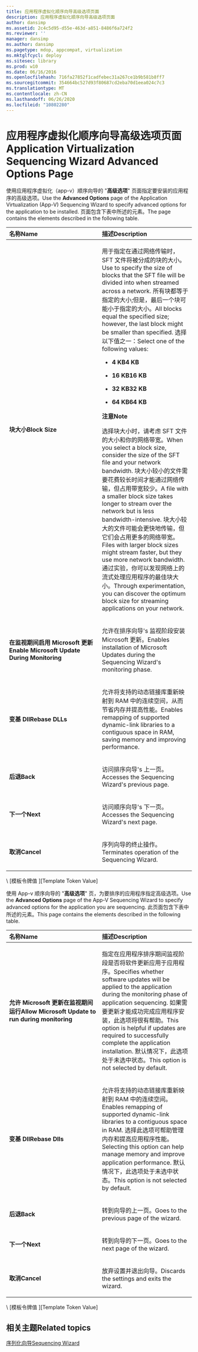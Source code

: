 ```yaml
---
title: 应用程序虚拟化顺序向导高级选项页面
description: 应用程序虚拟化顺序向导高级选项页面
author: dansimp
ms.assetid: 2c4c5d95-d55e-463d-a851-8486f6a724f2
ms.reviewer: ''
manager: dansimp
ms.author: dansimp
ms.pagetype: mdop, appcompat, virtualization
ms.mktglfcycl: deploy
ms.sitesec: library
ms.prod: w10
ms.date: 06/16/2016
ms.openlocfilehash: 716fa27852f1cadfebec31a267ce1b9b581b8ff7
ms.sourcegitcommit: 354664bc527d93f80687cd2eba70d1eea024c7c3
ms.translationtype: MT
ms.contentlocale: zh-CN
ms.lasthandoff: 06/26/2020
ms.locfileid: "10802280"
---
```

# <span data-ttu-id="baff3-103">应用程序虚拟化顺序向导高级选项页面</span><span class="sxs-lookup"><span data-stu-id="baff3-103">Application Virtualization Sequencing Wizard Advanced Options Page</span></span>


<span data-ttu-id="baff3-104">使用应用程序虚拟化（app-v）顺序向导的 "**高级选项**" 页面指定要安装的应用程序的高级选项。</span><span class="sxs-lookup"><span data-stu-id="baff3-104">Use the **Advanced Options** page of the Application Virtualization (App-V) Sequencing Wizard to specify advanced options for the application to be installed.</span></span> <span data-ttu-id="baff3-105">页面包含下表中所述的元素。</span><span class="sxs-lookup"><span data-stu-id="baff3-105">The page contains the elements described in the following table.</span></span>

<table>
<colgroup>
<col width="50%" />
<col width="50%" />
</colgroup>
<thead>
<tr class="header">
<th align="left"><span data-ttu-id="baff3-106">名称</span><span class="sxs-lookup"><span data-stu-id="baff3-106">Name</span></span></th>
<th align="left"><span data-ttu-id="baff3-107">描述</span><span class="sxs-lookup"><span data-stu-id="baff3-107">Description</span></span></th>
</tr>
</thead>
<tbody>
<tr class="odd">
<td align="left"><p><strong><span data-ttu-id="baff3-108">块大小</span><span class="sxs-lookup"><span data-stu-id="baff3-108">Block Size</span></span></strong></p></td>
<td align="left"><p><span data-ttu-id="baff3-109">用于指定在通过网络传输时，SFT 文件将被分成的块的大小。</span><span class="sxs-lookup"><span data-stu-id="baff3-109">Use to specify the size of blocks that the SFT file will be divided into when streamed across a network.</span></span> <span data-ttu-id="baff3-110">所有块都等于指定的大小;但是，最后一个块可能小于指定的大小。</span><span class="sxs-lookup"><span data-stu-id="baff3-110">All blocks equal the specified size; however, the last block might be smaller than specified.</span></span> <span data-ttu-id="baff3-111">选择以下值之一：</span><span class="sxs-lookup"><span data-stu-id="baff3-111">Select one of the following values:</span></span></p>
<ul>
<li><p><strong><span data-ttu-id="baff3-112">4 KB</span><span class="sxs-lookup"><span data-stu-id="baff3-112">4 KB</span></span></strong></p></li>
<li><p><strong><span data-ttu-id="baff3-113">16 KB</span><span class="sxs-lookup"><span data-stu-id="baff3-113">16 KB</span></span></strong></p></li>
<li><p><strong><span data-ttu-id="baff3-114">32 KB</span><span class="sxs-lookup"><span data-stu-id="baff3-114">32 KB</span></span></strong></p></li>
<li><p><strong><span data-ttu-id="baff3-115">64 KB</span><span class="sxs-lookup"><span data-stu-id="baff3-115">64 KB</span></span></strong></p></li>
</ul>
<div class="alert">
<strong><span data-ttu-id="baff3-116">注意</span><span class="sxs-lookup"><span data-stu-id="baff3-116">Note</span></span></strong><br/><p><span data-ttu-id="baff3-117">选择块大小时，请考虑 SFT 文件的大小和你的网络带宽。</span><span class="sxs-lookup"><span data-stu-id="baff3-117">When you select a block size, consider the size of the SFT file and your network bandwidth.</span></span> <span data-ttu-id="baff3-118">块大小较小的文件需要花费较长时间才能通过网络传输，但占用带宽较少。</span><span class="sxs-lookup"><span data-stu-id="baff3-118">A file with a smaller block size takes longer to stream over the network but is less bandwidth-intensive.</span></span> <span data-ttu-id="baff3-119">块大小较大的文件可能会更快地传输，但它们会占用更多的网络带宽。</span><span class="sxs-lookup"><span data-stu-id="baff3-119">Files with larger block sizes might stream faster, but they use more network bandwidth.</span></span> <span data-ttu-id="baff3-120">通过实验，你可以发现网络上的流式处理应用程序的最佳块大小。</span><span class="sxs-lookup"><span data-stu-id="baff3-120">Through experimentation, you can discover the optimum block size for streaming applications on your network.</span></span></p>
</div>
<div>

</div></td>
</tr>
<tr class="even">
<td align="left"><p><strong><span data-ttu-id="baff3-121">在监视期间启用 Microsoft 更新</span><span class="sxs-lookup"><span data-stu-id="baff3-121">Enable Microsoft Update During Monitoring</span></span></strong></p></td>
<td align="left"><p><span data-ttu-id="baff3-122">允许在排序向导&#39;s 监视阶段安装 Microsoft 更新。</span><span class="sxs-lookup"><span data-stu-id="baff3-122">Enables installation of Microsoft Updates during the Sequencing Wizard&#39;s monitoring phase.</span></span></p></td>
</tr>
<tr class="odd">
<td align="left"><p><strong><span data-ttu-id="baff3-123">变基 Dll</span><span class="sxs-lookup"><span data-stu-id="baff3-123">Rebase DLLs</span></span></strong></p></td>
<td align="left"><p><span data-ttu-id="baff3-124">允许将支持的动态链接库重新映射到 RAM 中的连续空间，从而节省内存并提高性能。</span><span class="sxs-lookup"><span data-stu-id="baff3-124">Enables remapping of supported dynamic-link libraries to a contiguous space in RAM, saving memory and improving performance.</span></span></p></td>
</tr>
<tr class="even">
<td align="left"><p><strong><span data-ttu-id="baff3-125">后退</span><span class="sxs-lookup"><span data-stu-id="baff3-125">Back</span></span></strong></p></td>
<td align="left"><p><span data-ttu-id="baff3-126">访问排序向导&#39;s 上一页。</span><span class="sxs-lookup"><span data-stu-id="baff3-126">Accesses the Sequencing Wizard&#39;s previous page.</span></span></p></td>
</tr>
<tr class="odd">
<td align="left"><p><strong><span data-ttu-id="baff3-127">下一个</span><span class="sxs-lookup"><span data-stu-id="baff3-127">Next</span></span></strong></p></td>
<td align="left"><p><span data-ttu-id="baff3-128">访问顺序向导&#39;s 下一页。</span><span class="sxs-lookup"><span data-stu-id="baff3-128">Accesses the Sequencing Wizard&#39;s next page.</span></span></p></td>
</tr>
<tr class="even">
<td align="left"><p><strong><span data-ttu-id="baff3-129">取消</span><span class="sxs-lookup"><span data-stu-id="baff3-129">Cancel</span></span></strong></p></td>
<td align="left"><p><span data-ttu-id="baff3-130">序列向导的终止操作。</span><span class="sxs-lookup"><span data-stu-id="baff3-130">Terminates operation of the Sequencing Wizard.</span></span></p></td>
</tr>
</tbody>
</table>



<span data-ttu-id="baff3-131">\ [模板令牌值 \]</span><span class="sxs-lookup"><span data-stu-id="baff3-131">\[Template Token Value\]</span></span>

<span data-ttu-id="baff3-132">使用 App-v 顺序向导的 "**高级选项**" 页，为要排序的应用程序指定高级选项。</span><span class="sxs-lookup"><span data-stu-id="baff3-132">Use the **Advanced Options** page of the App-V Sequencing Wizard to specify advanced options for the application you are sequencing.</span></span> <span data-ttu-id="baff3-133">此页面包含下表中所述的元素。</span><span class="sxs-lookup"><span data-stu-id="baff3-133">This page contains the elements described in the following table.</span></span>

<table>
<colgroup>
<col width="50%" />
<col width="50%" />
</colgroup>
<thead>
<tr class="header">
<th align="left"><span data-ttu-id="baff3-134">名称</span><span class="sxs-lookup"><span data-stu-id="baff3-134">Name</span></span></th>
<th align="left"><span data-ttu-id="baff3-135">描述</span><span class="sxs-lookup"><span data-stu-id="baff3-135">Description</span></span></th>
</tr>
</thead>
<tbody>
<tr class="odd">
<td align="left"><p><strong><span data-ttu-id="baff3-136">允许 Microsoft 更新在监视期间运行</span><span class="sxs-lookup"><span data-stu-id="baff3-136">Allow Microsoft Update to run during monitoring</span></span></strong></p></td>
<td align="left"><p><span data-ttu-id="baff3-137">指定在应用程序排序期间监视阶段是否将软件更新应用于应用程序。</span><span class="sxs-lookup"><span data-stu-id="baff3-137">Specifies whether software updates will be applied to the application during the monitoring phase of application sequencing.</span></span> <span data-ttu-id="baff3-138">如果需要更新才能成功完成应用程序安装，此选项将很有帮助。</span><span class="sxs-lookup"><span data-stu-id="baff3-138">This option is helpful if updates are required to successfully complete the application installation.</span></span> <span data-ttu-id="baff3-139">默认情况下，此选项处于未选中状态。</span><span class="sxs-lookup"><span data-stu-id="baff3-139">This option is not selected by default.</span></span></p></td>
</tr>
<tr class="even">
<td align="left"><p><strong><span data-ttu-id="baff3-140">变基 Dll</span><span class="sxs-lookup"><span data-stu-id="baff3-140">Rebase Dlls</span></span></strong></p></td>
<td align="left"><p><span data-ttu-id="baff3-141">允许将支持的动态链接库重新映射到 RAM 中的连续空间。</span><span class="sxs-lookup"><span data-stu-id="baff3-141">Enables remapping of supported dynamic-link libraries to a contiguous space in RAM.</span></span> <span data-ttu-id="baff3-142">选择此选项可帮助管理内存和提高应用程序性能。</span><span class="sxs-lookup"><span data-stu-id="baff3-142">Selecting this option can help manage memory and improve application performance.</span></span> <span data-ttu-id="baff3-143">默认情况下，此选项处于未选中状态。</span><span class="sxs-lookup"><span data-stu-id="baff3-143">This option is not selected by default.</span></span></p></td>
</tr>
<tr class="odd">
<td align="left"><p><strong><span data-ttu-id="baff3-144">后退</span><span class="sxs-lookup"><span data-stu-id="baff3-144">Back</span></span></strong></p></td>
<td align="left"><p><span data-ttu-id="baff3-145">转到向导的上一页。</span><span class="sxs-lookup"><span data-stu-id="baff3-145">Goes to the previous page of the wizard.</span></span></p></td>
</tr>
<tr class="even">
<td align="left"><p><strong><span data-ttu-id="baff3-146">下一个</span><span class="sxs-lookup"><span data-stu-id="baff3-146">Next</span></span></strong></p></td>
<td align="left"><p><span data-ttu-id="baff3-147">转到向导的下一页。</span><span class="sxs-lookup"><span data-stu-id="baff3-147">Goes to the next page of the wizard.</span></span></p></td>
</tr>
<tr class="odd">
<td align="left"><p><strong><span data-ttu-id="baff3-148">取消</span><span class="sxs-lookup"><span data-stu-id="baff3-148">Cancel</span></span></strong></p></td>
<td align="left"><p><span data-ttu-id="baff3-149">放弃设置并退出向导。</span><span class="sxs-lookup"><span data-stu-id="baff3-149">Discards the settings and exits the wizard.</span></span></p></td>
</tr>
</tbody>
</table>



<span data-ttu-id="baff3-150">\ [模板令牌值 \]</span><span class="sxs-lookup"><span data-stu-id="baff3-150">\[Template Token Value\]</span></span>

## <span data-ttu-id="baff3-151">相关主题</span><span class="sxs-lookup"><span data-stu-id="baff3-151">Related topics</span></span>


[<span data-ttu-id="baff3-152">序列化向导</span><span class="sxs-lookup"><span data-stu-id="baff3-152">Sequencing Wizard</span></span>](sequencing-wizard.md)









